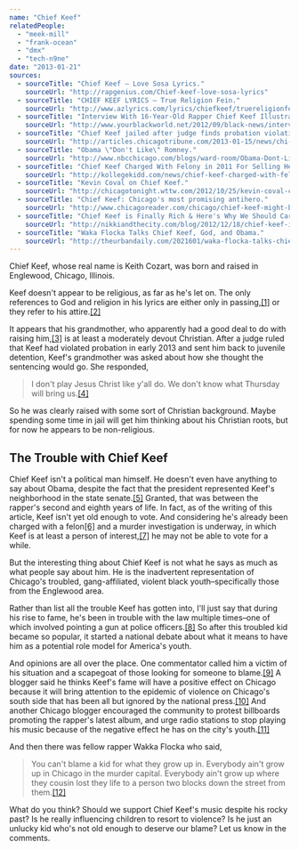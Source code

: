 ```yaml
---
name: "Chief Keef"
relatedPeople:
  - "meek-mill"
  - "frank-ocean"
  - "dmx"
  - "tech-n9ne"
date: "2013-01-21"
sources:
  - sourceTitle: "Chief Keef – Love Sosa Lyrics."
    sourceUrl: "http://rapgenius.com/Chief-keef-love-sosa-lyrics"
  - sourceTitle: "CHIEF KEEF LYRICS – True Religion Fein."
    sourceUrl: "http://www.azlyrics.com/lyrics/chiefkeef/truereligionfein.html"
  - sourceTitle: "Interview With 16-Year-Old Rapper Chief Keef Illustrates Life of Destructive Behavior Among Chicago's Black Youth."
    sourceUrl: "http://www.yourblackworld.net/2012/09/black-news/interview-with-16-year-old-rapper-chief-keef-illustrates-life-of-destructive-behavior-among-chicagos-black-youth/"
  - sourceTitle: "Chief Keef jailed after judge finds probation violation."
    sourceUrl: "http://articles.chicagotribune.com/2013-01-15/news/chi-chief-keef-jailed-20130115_1_judge-carl-anthony-walker-keith-cozart-chief-keef"
  - sourceTitle: "Obama \"Don't Like\" Romney."
    sourceUrl: "http://www.nbcchicago.com/blogs/ward-room/Obama-Dont-Like-Romney-169323046.html"
  - sourceTitle: "Chief Keef Charged With Felony in 2011 For Selling Heroine."
    sourceUrl: "http://kollegekidd.com/news/chief-keef-charged-with-felony-in-2011-for-selling-heroine"
  - sourceTitle: "Kevin Coval on Chief Keef."
    sourceUrl: "http://chicagotonight.wttw.com/2012/10/25/kevin-coval-chief-keef"
  - sourceTitle: "Chief Keef: Chicago's most promising antihero."
    sourceUrl: "http://www.chicagoreader.com/chicago/chief-keef-might-be-a-solution-to-chicago-violence/Content?oid=7521203"
  - sourceTitle: "Chief Keef is Finally Rich & Here's Why We Should Care."
    sourceUrl: "http://nikkiandthecity.com/blog/2012/12/18/chief-keef-is-finally-rich-heres-why-we-should-care/"
  - sourceTitle: "Waka Flocka Talks Chief Keef, God, and Obama."
    sourceUrl: "http://theurbandaily.com/2021601/waka-flocka-talks-chief-keef-god-and-obama/"
---
```


Chief Keef, whose real name is Keith Cozart, was born and raised in Englewood, Chicago, Illinois.

Keef doesn't appear to be religious, as far as he's let on. The only references to God and religion in his lyrics are either only in passing,<a class="source-citation" href="#http://rapgenius.com/Chief-keef-love-sosa-lyrics" title="Chief Keef – Love Sosa Lyrics.">[1]</a> or they refer to his attire.<a class="source-citation" href="#http://www.azlyrics.com/lyrics/chiefkeef/truereligionfein.html" title="CHIEF KEEF LYRICS – True Religion Fein.">[2]</a>

It appears that his grandmother, who apparently had a good deal to do with raising him,<a class="source-citation" href="#http://www.yourblackworld.net/2012/09/black-news/interview-with-16-year-old-rapper-chief-keef-illustrates-life-of-destructive-behavior-among-chicagos-black-youth/" title="Interview With 16-Year-Old Rapper Chief Keef Illustrates Life of Destructive Behavior Among Chicago&apos;s Black Youth.">[3]</a> is at least a moderately devout Christian. After a judge ruled that Keef had violated probation in early 2013 and sent him back to juvenile detention, Keef's grandmother was asked about how she thought the sentencing would go. She responded,

>I don't play Jesus Christ like y'all do. We don't know what Thursday will bring us.<a class="source-citation" href="#http://articles.chicagotribune.com/2013-01-15/news/chi-chief-keef-jailed-20130115_1_judge-carl-anthony-walker-keith-cozart-chief-keef" title="Chief Keef jailed after judge finds probation violation.">[4]</a>

So he was clearly raised with some sort of Christian background. Maybe spending some time in jail will get him thinking about his Christian roots, but for now he appears to be non-religious.


## The Trouble with Chief Keef

Chief Keef isn't a political man himself. He doesn't even have anything to say about Obama, despite the fact that the president represented Keef's neighborhood in the state senate.<a class="source-citation" href="#http://www.nbcchicago.com/blogs/ward-room/Obama-Dont-Like-Romney-169323046.html" title="Obama &quot;Don&apos;t Like&quot; Romney.">[5]</a> Granted, that was between the rapper's second and eighth years of life. In fact, as of the writing of this article, Keef isn't yet old enough to vote. And considering he's already been charged with a felon<a class="source-citation" href="#http://kollegekidd.com/news/chief-keef-charged-with-felony-in-2011-for-selling-heroine" title="Chief Keef Charged With Felony in 2011 For Selling Heroine.">[6]</a> and a murder investigation is underway, in which Keef is at least a person of interest,<a class="source-citation" href="#http://articles.chicagotribune.com/2013-01-15/news/chi-chief-keef-jailed-20130115_1_judge-carl-anthony-walker-keith-cozart-chief-keef" title="Chief Keef jailed after judge finds probation violation.">[7]</a> he may not be able to vote for a while.

But the interesting thing about Chief Keef is not what he says as much as what people say about him. He is the inadvertent representation of Chicago's troubled, gang-affiliated, violent black youth–specifically those from the Englewood area.

Rather than list all the trouble Keef has gotten into, I'll just say that during his rise to fame, he's been in trouble with the law multiple times–one of which involved pointing a gun at police officers.<a class="source-citation" href="#http://articles.chicagotribune.com/2013-01-15/news/chi-chief-keef-jailed-20130115_1_judge-carl-anthony-walker-keith-cozart-chief-keef" title="Chief Keef jailed after judge finds probation violation.">[8]</a> So after this troubled kid became so popular, it started a national debate about what it means to have him as a potential role model for America's youth.

And opinions are all over the place. One commentator called him a victim of his situation and a scapegoat of those looking for someone to blame.<a class="source-citation" href="#http://chicagotonight.wttw.com/2012/10/25/kevin-coval-chief-keef" title="Kevin Coval on Chief Keef.">[9]</a> A blogger said he thinks Keef's fame will have a positive effect on Chicago because it will bring attention to the epidemic of violence on Chicago's south side that has been all but ignored by the national press.<a class="source-citation" href="#http://www.chicagoreader.com/chicago/chief-keef-might-be-a-solution-to-chicago-violence/Content?oid=7521203" title="Chief Keef: Chicago&apos;s most promising antihero.">[10]</a> And another Chicago blogger encouraged the community to protest billboards promoting the rapper's latest album, and urge radio stations to stop playing his music because of the negative effect he has on the city's youth.<a class="source-citation" href="#http://nikkiandthecity.com/blog/2012/12/18/chief-keef-is-finally-rich-heres-why-we-should-care/" title="Chief Keef is Finally Rich &amp; Here&apos;s Why We Should Care.">[11]</a>

And then there was fellow rapper Wakka Flocka who said,

>You can't blame a kid for what they grow up in. Everybody ain't grow up in Chicago in the murder capital. Everybody ain't grow up where they cousin lost they life to a person two blocks down the street from them.<a class="source-citation" href="#http://theurbandaily.com/2021601/waka-flocka-talks-chief-keef-god-and-obama/" title="Waka Flocka Talks Chief Keef, God, and Obama.">[12]</a>

What do you think? Should we support Chief Keef's music despite his rocky past? Is he really influencing children to resort to violence? Is he just an unlucky kid who's not old enough to deserve our blame? Let us know in the comments.